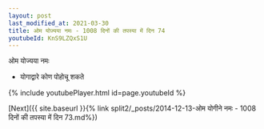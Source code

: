 ```yaml
---
layout: post
last_modified_at: 2021-03-30
title: ओम योज्यया नमः - 1008 दिनों की तपस्या में दिन 74
youtubeId: KnS9LZQxS1U
---
```

 
 
 ओम योज्यया नमः  
 
 -  योगाद्वारे कोण पोहोचू शकते 
 
  
 
  
 
 
 
 
 
 


{% include youtubePlayer.html id=page.youtubeId %}
 
[Next]({{ site.baseurl }}{% link  split2/_posts/2014-12-13-ओम योगीने नमः - 1008 दिनों की तपस्या में दिन 73.md%})
 
